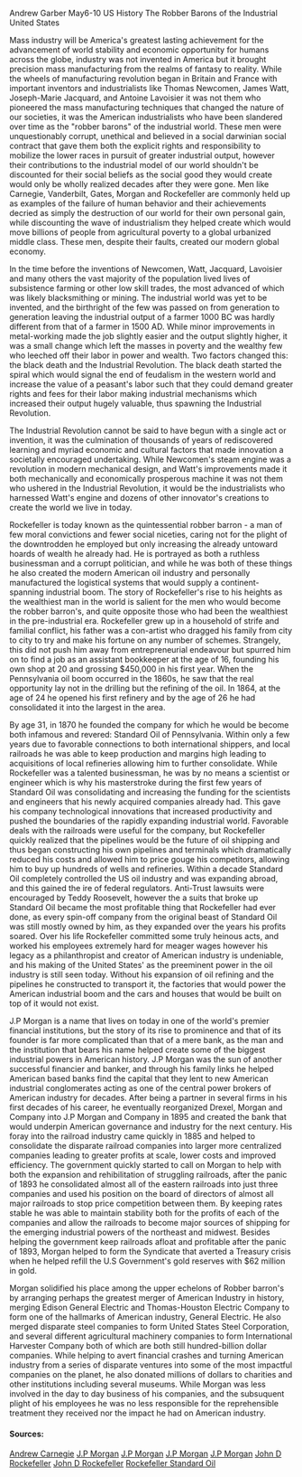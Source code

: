 Andrew Garber
May6-10
US History
The Robber Barons of the Industrial United States

Mass industry will be America's greatest lasting achievement for the advancement of world stability and economic opportunity for humans across the globe, industry was not invented in America but it brought precision mass manufacturing from the realms of fantasy to reality. While the wheels of manufacturing revolution began in Britain and France with important inventors and industrialists like Thomas Newcomen, James Watt, Joseph-Marie Jacquard, and Antoine Lavoisier it was not them who pioneered the mass manufacturing techniques that changed the nature of our societies, it was the American industrialists who have been slandered over time as the "robber barons" of the industrial world. These men were unquestionably corrupt, unethical and believed in a social darwinian social contract that gave them both the explicit rights and responsibility to mobilize the lower races in pursuit of greater industrial output, however their contributions to the industrial model of our world shouldn't be discounted for their social beliefs as the social good they would create would only be wholly realized decades after they were gone. Men like Carnegie, Vanderbilt, Gates, Morgan and Rockefeller are commonly held up as examples of the failure of human behavior and their achievements decried as simply the destruction of our world for their own personal gain, while discounting the wave of industrialism they helped create which would move billions of people from agricultural poverty to a global urbanized middle class. These men, despite their faults, created our modern global economy. 

In the time before the inventions of Newcomen, Watt, Jacquard, Lavoisier and many others the vast majority of the population lived lives of subsistence farming or other low skill trades, the most advanced of which was likely blacksmithing or mining. The industrial world was yet to be invented, and the birthright of the few was passed on from generation to generation leaving the industrial output of a farmer 1000 BC was hardly different from that of a farmer in 1500 AD. While minor improvements in metal-working made the job slightly easier and the output slightly higher, it was a small change which left the masses in poverty and the wealthy few who leeched off their labor in power and wealth. Two factors changed this: the black death and the Industrial Revolution. The black death started the spiral which would signal the end of feudalism in the western world and increase the value of a peasant's labor such that they could demand greater rights and fees for their labor making industrial mechanisms which increased their output hugely valuable, thus spawning the Industrial Revolution. 

The Industrial Revolution cannot be said to have begun with a single act or invention, it was the culmination of thousands of years of rediscovered learning and myriad economic and cultural factors that made innovation a societally encouraged undertaking. While Newcomen's steam engine was a revolution in modern mechanical design, and Watt's improvements made it both mechanically and economically prosperous machine it was not them who ushered in the Industrial Revolution, it would be the industrialists who harnessed Watt's engine and dozens of other innovator's creations to create the world we live in today.

Rockefeller is today known as the quintessential robber barron - a man of few moral convictions and fewer social niceties, caring not for the plight of the downtrodden he employed but only increasing the already untoward hoards of wealth he already had. He is portrayed as both a ruthless businessman and a corrupt politician, and while he was both of these things he also created the modern American oil industry and personally manufactured the logistical systems that would supply a continent-spanning industrial boom. The story of Rockefeller's rise to his heights as the wealthiest man in the world is salient for the men who would become the robber barron's, and quite opposite those who had been the wealthiest in the pre-industrial era. Rockefeller grew up in a household of strife and familial conflict, his father was a con-artist who dragged his family from city to city to try and make his fortune on any number of schemes. Strangely, this did not push him away from entrepreneurial endeavour but spurred him on to find a job as an assistant bookkeeper at the age of 16, founding his own shop at 20 and grossing $450,000 in his first year. When the Pennsylvania oil boom occurred in the 1860s, he saw that the real opportunity lay not in the drilling but the refining of the oil. In 1864, at the age of 24 he opened his first refinery and by the age of 26 he had consolidated it into the largest in the area. 

By age 31, in 1870 he founded the company for which he would be become both infamous and revered: Standard Oil of Pennsylvania. Within only a few years due to favorable connections to both international shippers, and local railroads he was able to keep production and margins high leading to acquisitions of local refineries allowing him to further consolidate. While Rockefeller was a talented businessman, he was by no means a scientist or engineer which is why his masterstroke during the first few years of Standard Oil was consolidating and increasing the funding for the scientists and engineers that his newly acquired companies already had. This gave his company technological innovations that increased productivity and pushed the boundaries of the rapidly expanding industrial world. Favorable deals with the railroads were useful for the company, but Rockefeller quickly realized that the pipelines would be the future of oil shipping and thus began constructing his own pipelines and terminals which dramatically reduced his costs and allowed him to price gouge his competitors, allowing him to buy up hundreds of wells and refineries. Within a decade Standard Oil completely controlled the US oil industry and was expanding abroad, and this gained the ire of federal regulators. Anti-Trust lawsuits were encouraged by Teddy Roosevelt, however the a suits that broke up Standard Oil became the most profitable thing that Rockefeller had ever done, as every spin-off company from the original beast of Standard Oil was still mostly owned by him, as they expanded over the years his profits soared. Over his life Rockefeller committed some truly heinous acts, and worked his employees extremely hard for meager wages however his legacy as a philanthropist and creator of American industry is undeniable, and his making of the United States' as the preeminent power in the oil industry is still seen today. Without his expansion of oil refining and the pipelines he constructed to transport it, the factories that would power the American industrial boom and the cars and houses that would be built on top of it would not exist.

J.P Morgan is a name that lives on today in one of the world's premier financial institutions, but the story of its rise to prominence and that of its founder is far more complicated than that of a mere bank, as the man and the institution that bears his name helped create some of the biggest industrial powers in American history. J.P Morgan was the sun of another successful financier and banker, and through his family links he helped American based banks find the capital that they lent to new American industrial conglomerates acting as one of the central power brokers of American industry for decades. After being a partner in several firms in his first decades of his career, he eventually reorganized Drexel, Morgan and Company into J.P Morgan and Company in 1895 and created the bank that would underpin American governance and industry for the next century. His foray into the railroad industry came quickly in 1885 and helped to consolidate the disparate railroad companies into larger more centralized companies leading to greater profits at scale, lower costs and improved efficiency. The government quickly started to call on Morgan to help with both the expansion and rehibilitation of struggling railroads, after the panic of 1893 he consolidated almost all of the eastern railroads into just three companies and used his position on the board of directors of almost all major railroads to stop price competition between them. By keeping rates stable he was able to maintain stability both for the profits of each of the companies and allow the railroads to become major sources of shipping for the emerging industrial powers of the northeast and midwest. Besides helping the government keep railroads afloat and profitable after the panic of 1893, Morgan helped to form the Syndicate that averted a Treasury crisis when he helped refill the U.S Government's gold reserves with $62 million in gold.

Morgan solidified his place among the upper echelons of Robber barron's by arranging perhaps the greatest merger of American Industry in history, merging Edison General Electric and Thomas-Houston Electric Company to form one of the hallmarks of American industry, General Electric. He also merged disparate steel companies to form United States Steel Corporation, and several different agricultural machinery companies to form International Harvester Company both of which are both still hundred-billion dollar companies. While helping to avert financial crashes and turning American industry from a series of disparate ventures into some of the most impactful companies on the planet, he also donated millions of dollars to charities and other institutions including several museums. While Morgan was less involved in the day to day business of his companies, and the subsuquent plight of his employees he was no less responsible for the reprehensible treatment they received nor the impact he had on American industry.
#### Sources:
[Andrew Carnegie](https://www.biography.com/business-figure/andrew-carnegie)
[J.P Morgan](https://www.biography.com/business-figure/jp-morgan)
[J.P Morgan](https://www.ushistory.org/us/36d.asp)
[J.P Morgan](https://www.britannica.com/biography/J-P-Morgan)
[J.P Morgan](https://www.history.com/topics/19th-century/john-pierpont-morgan)
[John D Rockefeller](https://www.biography.com/business-figure/john-d-rockefeller)
[John D Rockefeller](https://www.britannica.com/biography/John-D-Rockefeller)
[Rockefeller Standard Oil](https://www.britannica.com/topic/Standard-Oil)